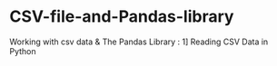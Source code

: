 # CSV-file-and-Pandas-library
Working with csv data &amp; The Pandas Library : 
1] Reading CSV Data in Python
